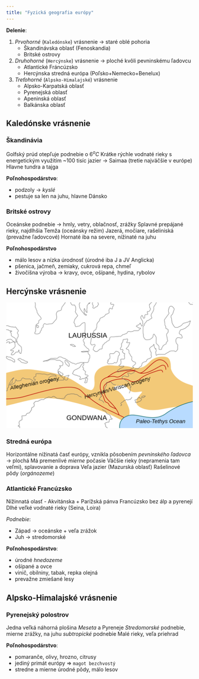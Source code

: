 ```yaml
---
title: "Fyzická geografia európy"
---
```


**Delenie**:
1. *Prvohorné* (`Kaledónske`) vrásnenie -> staré oblé pohoria
	- Škandinávska oblasť (Fenoskandia)
	- Britské ostrovy
2. *Druhohorné* (`Hercýnske`) vrásnenie -> ploché kvôli pevninskému ľadovcu
	- Atlantické Fráncúzsko
	- Hercýnska stredná európa (Poľsko+Nemecko+Benelux)
3. *Treťohorné* (`Alpsko-Himalajské`) vrásnenie
	- Alpsko-Karpatská oblasť
	- Pyrenejská oblasť
	- Apeninská oblasť
	- Balkánska oblasť

## Kaledónske vrásnenie

### Škandinávia

Golfský prúd otepľuje podnebie o $6^oC$
Krátke rýchle vodnaté rieky s energetickým využitím
~100 tisíc jazier -> Saimaa (tretie najväčšie v európe)
Hlavne tundra a tajga

**Poľnohospodárstvo**:
- podzoly -> *kyslé*
- pestuje sa len na juhu, hlavne Dánsko

### Britské ostrovy

Oceánske podnebie -> hmly, vetry, oblačnosť, zrážky
Splavné prepájané rieky, najdlhšia Temža (oceánsky režim)
Jazerá, močiare, rašeliniská (prevažne ľadovcové)
Hornaté iba na severe, nížinaté na juhu

**Poľnohospodárstvo**
- málo lesov a nízka úrodnosť (úrodné iba J a JV Anglicka)
- pšenica, jačmeň, zemiaky, cukrová repa, chmeľ
- živočíšna výroba -> kravy, ovce, ošípané, hydina, rybolov


## Hercýnske vrásnenie

![500](attachments/hercýnske-vrásnenie.png)


### Stredná európa

Horizontálne nížinatá časť európy, vznikla pôsobením *pevninského ľadovca* -> plochá
Má premenlivé *mierne* počasie
Väčšie rieky (nepramenia tam veľmi), splavovanie a doprava
Veľa jazier (Mazurská oblasť)
Rašelinové pôdy (*orgánozeme*)


### Atlantické Francúzsko

Nížinnatá olasť - Akvitánska + Parížská pánva
Francúzsko bez álp a pyrenejí
Dlhé veľké vodnaté rieky (Seina, Loira)

*Podnebie*: 
- Západ -> oceánske + veľa zrážok
- Juh -> stredomorské

**Poľnohospodárstvo**:
- úrodné *hnedozeme*
- ošípané a ovce
- vinič, obilniny, tabak, repka olejná
- prevažne zmiešané lesy

## Alpsko-Himalajské vrásnenie

### Pyrenejský polostrov

Jedna veľká náhorná plošina *Meseta* a Pyreneje
*Stredomorské* podnebie, mierne zrážky, na juhu *subtropické* podnebie
Malé rieky, veľa priehrad

**Poľnohospodárstvo**:
- pomaranče, olivy, hrozno, citrusy
- jediný primát európy => `magot bezchvostý`
- stredne a mierne úrodné pôdy, málo lesov
